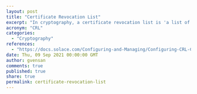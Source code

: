 ```yaml
---
layout: post
title: "Certificate Revocation List"
excerpt: "In cryptography, a certificate revocation list is 'a list of digital certificates that have been revoked by the issuing certificate authority before their scheduled expiration date and should no longer be trusted'"
acronym: "CRL"
categories:
  - "Cryptography"
references:
  - "https://docs.solace.com/Configuring-and-Managing/Configuring-CRL-Certificate-Revocation.htm"
date: Thu, 09 Sep 2021 00:00:00 GMT
author: gvensan
comments: true
published: true
share: true
permalink: certificate-revocation-list
---
```

